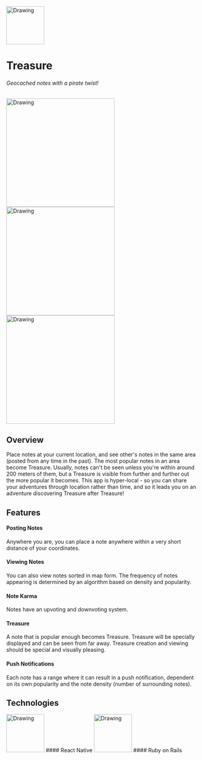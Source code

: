 <img src="https://github.com/warrenshen/treasure/blob/master/mocks/pirate-red.png" alt="Drawing" width="100px"/>

# Treasure

###### Geocached notes with a pirate twist!

<img src="https://github.com/warrenshen/treasure/blob/master/mocks/0home.png" alt="Drawing" width="285px"/>
<img src="https://github.com/warrenshen/treasure/blob/master/mocks/2note.png" alt="Drawing" width="285px"/>
<img src="https://github.com/warrenshen/treasure/blob/master/mocks/6treasure.png" alt="Drawing" width="285px"/>

## Overview

Place notes at your current location, and see other's notes in the same area (posted from any time in the past). The most popular notes in an area become Treasure. Usually, notes can't be seen unless you're within around 200 meters of them, but a Treasure is visible from further and further out the more popular it becomes. This app is hyper-local - so you can share your adventures through location rather than time, and so it leads you on an adventure discovering Treasure after Treasure!

## Features

#### Posting Notes
Anywhere you are, you can place a note anywhere within a very short distance of your coordinates. 

#### Viewing Notes
You can also view notes sorted in map form. The frequency of notes appearing is determined by an algorithm based on density and popularity.

#### Note Karma
Notes have an upvoting and downvoting system.

#### Treasure
A note that is popular enough becomes Treasure. Treasure will be specially displayed and can be seen from far away. Treasure creation and viewing should be special and visually pleasing.

#### Push Notifications
Each note has a range where it can result in a push notification, dependent on its own popularity and the note density (number of surrounding notes).

## Technologies

<img src="http://cljsrn.org/img/react.svg" alt="Drawing" width="100px" vertical-align="middle"/>
#### React Native

<img src="https://achievement-images.teamtreehouse.com/badges_SimpleFacebook_Stage1.png" alt="Drawing" width="100px" vertical-align="middle"/>
#### Ruby on Rails
